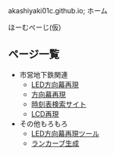 akashiyaki01c.github.io; ホーム

ほーむぺーじ(仮)

## ページ一覧

* 市営地下鉄関連
	* [LED方向幕再現](/sy-led/)
	* [方向幕再現](/sy-led/maku/)
	* [時刻表検索サイト](/SubwayTimetable/)
	* [LCD再現](/subway-lcd/)
* その他もろもろ
	* [LED方向幕再現ツール](/LedPngMaker/)
	* [ランカーブ生成](/runcurve/)